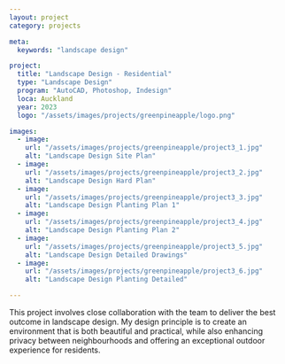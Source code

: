 ```yaml
---
layout: project
category: projects

meta:
  keywords: "landscape design"

project:
  title: "Landscape Design - Residential"
  type: "Landscape Design"
  program: "AutoCAD, Photoshop, Indesign"
  loca: Auckland
  year: 2023
  logo: "/assets/images/projects/greenpineapple/logo.png"

images:
  - image:
    url: "/assets/images/projects/greenpineapple/project3_1.jpg" 
    alt: "Landscape Design Site Plan"
  - image:
    url: "/assets/images/projects/greenpineapple/project3_2.jpg"
    alt: "Landscape Design Hard Plan"
  - image:
    url: "/assets/images/projects/greenpineapple/project3_3.jpg"
    alt: "Landscape Design Planting Plan 1"
  - image:
    url: "/assets/images/projects/greenpineapple/project3_4.jpg"
    alt: "Landscape Design Planting Plan 2"
  - image:
    url: "/assets/images/projects/greenpineapple/project3_5.jpg"
    alt: "Landscape Design Detailed Drawings"
  - image:
    url: "/assets/images/projects/greenpineapple/project3_6.jpg"
    alt: "Landscape Design Planting Detailed"

---
```

<p>This project involves close collaboration with the team to deliver the best outcome in landscape design. My design principle is to create an environment that is both beautiful and practical, while also enhancing privacy between neighbourhoods and offering an exceptional outdoor experience for residents.</p>